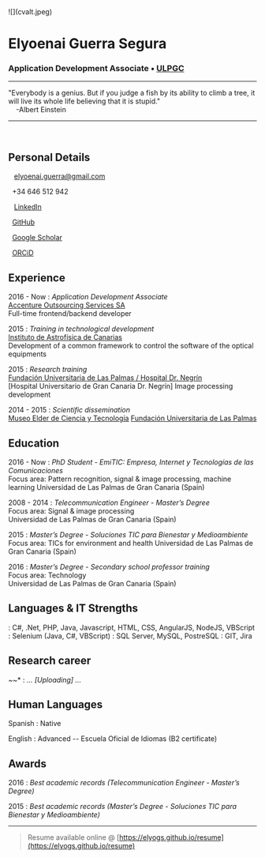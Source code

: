 <br />
<br />
![](cvalt.jpeg)

# Elyoenai Guerra Segura

### Application Development Associate • [ULPGC](https://ulpgc.es)  

----

<i class="fas fa-quote-left fa-2x fa-pull-left fa-border"></i>
"Everybody is a genius. But if you judge a fish by its ability to climb a tree, it will live its whole life believing that it is stupid."  
&nbsp;&nbsp;&nbsp;&nbsp;-Albert Einstein

----

<br />  

Personal Details
---------
<span class="fas fa-envelope fa-lg"></span>&nbsp;&nbsp;&nbsp;elyoenai.guerra@gmail.com

<span class="fas fa-phone fa-lg"></span>&nbsp;&nbsp;+34 646 512 942

<span class="fab fa-linkedin fa-lg"></span>&nbsp;&nbsp;&nbsp;[LinkedIn](https://www.linkedin.com/in/elyoenaiguerrasegura)

<span class="fab fa-github fa-lg"></span>&nbsp;&nbsp;[GitHub](https://github.com/elyogs)

<span class="fab fa-google fa-lg"></span>&nbsp;&nbsp;[Google Scholar](https://scholar.google.com/citations?user=umG6i4AAAAAJ&hl=es)

<span class="fas fa-id-card fa-lg"></span>&nbsp;&nbsp;[ORCiD](https://orcid.org/0000-0002-2663-3717)

Experience
----------
2016 - Now
: 	*Application Development Associate*  
	[Accenture Outsourcing Services SA](https://www.accenture.com)  
	Full-time frontend/backend developer

2015
:	*Training in technological development*  
	[Instituto de Astrofísica de Canarias](http://www.iac.es/)  
	Development of a common framework to control the software of the optical equipments

2015
: 	*Research training*  
	[Fundación Universitaria de Las Palmas / Hospital Dr. Negrín](https://www.fulp.es/)  
	[Hospital Universitario de Gran Canaria Dr. Negrín]
	Image processing development 
	
2014 - 2015
:	*Scientific dissemination*  
	[Museo Elder de Ciencia y Tecnología](http://www.museoelder.org/)
	[Fundación Universitaria de Las Palmas](https://www.fulp.es/)

Education
---------
2016 - Now
:	*PhD Student - EmiTIC: Empresa, Internet y Tecnologías de las Comunicaciones*  
	Focus area: Pattern recognition, signal & image processing, machine learning 
	Universidad de Las Palmas de Gran Canaria (Spain)  

2008 - 2014
:	*Telecommunication Engineer - Master’s Degree*  
	Focus area: Signal & image processing  
	Universidad de Las Palmas de Gran Canaria (Spain)  
	
2015
:	*Master’s Degree - Soluciones TIC para Bienestar y Medioambiente*  
	Focus area: TICs for environment and health
	Universidad de Las Palmas de Gran Canaria (Spain)  

2016
:	*Master’s Degree - Secondary school professor training*  
	Focus area: Technology  
	Universidad de Las Palmas de Gran Canaria (Spain)  

Languages & IT Strengths
------------
<span class="fas fa-code fa-lg">
:	
	C#, .Net, PHP, Java, Javascript, HTML, CSS, AngularJS, NodeJS, VBScript

<span class="fas fa-bug fa-lg">
:	Selenium (Java, C#, VBScript)

<span class="fas fa-database fa-lg">
:	SQL Server, MySQL, PostreSQL  

<span class="fas fa-code-branch fa-lg">
:	GIT, Jira

Research career
------
*~*~*
<span class="fas fa-edit fa-lg">
:	*... [Uploading] ...*  

Human Languages
------------
Spanish
:	Native

English
:	Advanced -- 
	Escuela Oficial de Idiomas (B2 certificate)

Awards
------
2016
:	*Best academic records (Telecommunication Engineer - Master’s Degree)*  

2015
:	*Best academic records (Master’s Degree - Soluciones TIC para Bienestar y Medioambiente)*  

------
> Resume available online @ [https://elyogs.github.io/resume](https://elyogs.github.io/resume)
